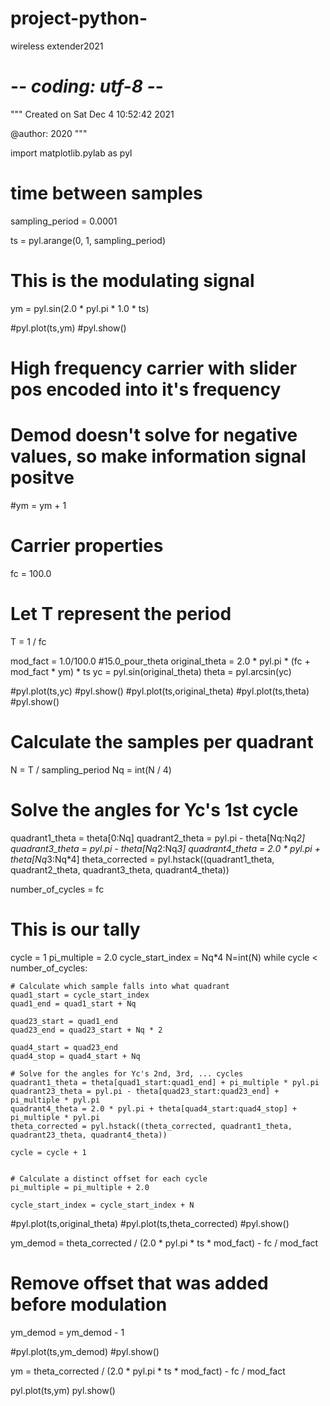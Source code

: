 # project-python-
wireless extender2021

# -*- coding: utf-8 -*-
"""
Created on Sat Dec  4 10:52:42 2021

@author: 2020
"""

import matplotlib.pylab as pyl

# time between samples
sampling_period = 0.0001

ts = pyl.arange(0, 1, sampling_period)

# This is the modulating signal 
ym = pyl.sin(2.0 * pyl.pi * 1.0 * ts)

#pyl.plot(ts,ym)
#pyl.show()

# High frequency carrier with slider pos encoded into it's frequency

# Demod doesn't solve for negative values, so make information signal positve
#ym = ym + 1 

# Carrier properties
fc = 100.0

# Let T represent the period
T = 1 / fc

mod_fact = 1.0/100.0       #15.0_pour_theta
original_theta = 2.0 * pyl.pi * (fc + mod_fact * ym) * ts
yc = pyl.sin(original_theta)
theta = pyl.arcsin(yc)

#pyl.plot(ts,yc)
#pyl.show()
#pyl.plot(ts,original_theta)
#pyl.plot(ts,theta)
#pyl.show()

# Calculate the samples per quadrant
N = T / sampling_period 
Nq = int(N / 4)

# Solve the angles for Yc's 1st cycle
quadrant1_theta = theta[0:Nq]
quadrant2_theta = pyl.pi - theta[Nq:Nq*2]
quadrant3_theta = pyl.pi - theta[Nq*2:Nq*3]
quadrant4_theta = 2.0 * pyl.pi + theta[Nq*3:Nq*4]
theta_corrected = pyl.hstack((quadrant1_theta, quadrant2_theta, quadrant3_theta, quadrant4_theta))

number_of_cycles = fc  

# This is our tally
cycle = 1
pi_multiple = 2.0
cycle_start_index = Nq*4
N=int(N)
while cycle < number_of_cycles:
    
    # Calculate which sample falls into what quadrant
    quad1_start = cycle_start_index
    quad1_end = quad1_start + Nq
    
    quad23_start = quad1_end
    quad23_end = quad23_start + Nq * 2
    
    quad4_start = quad23_end
    quad4_stop = quad4_start + Nq
    
    # Solve for the angles for Yc's 2nd, 3rd, ... cycles
    quadrant1_theta = theta[quad1_start:quad1_end] + pi_multiple * pyl.pi 
    quadrant23_theta = pyl.pi - theta[quad23_start:quad23_end] + pi_multiple * pyl.pi
    quadrant4_theta = 2.0 * pyl.pi + theta[quad4_start:quad4_stop] + pi_multiple * pyl.pi 
    theta_corrected = pyl.hstack((theta_corrected, quadrant1_theta, quadrant23_theta, quadrant4_theta))
    
    cycle = cycle + 1
    
    
    # Calculate a distinct offset for each cycle 
    pi_multiple = pi_multiple + 2.0
    
    cycle_start_index = cycle_start_index + N
    
#pyl.plot(ts,original_theta)
#pyl.plot(ts,theta_corrected)
#pyl.show()    


ym_demod = theta_corrected / (2.0 * pyl.pi * ts *  mod_fact) - fc / mod_fact 
# Remove offset that was added before modulation
ym_demod = ym_demod - 1

#pyl.plot(ts,ym_demod)
#pyl.show()

ym = theta_corrected / (2.0 * pyl.pi * ts *  mod_fact) - fc / mod_fact   

pyl.plot(ts,ym)
pyl.show()
